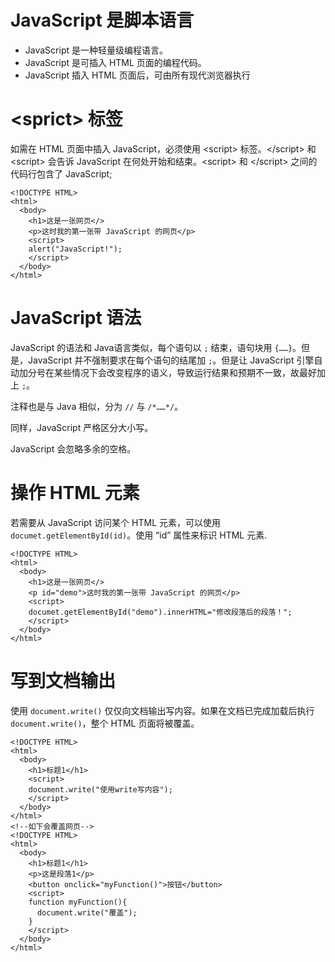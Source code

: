 # JavaScript 是脚本语言
* JavaScript 是一种轻量级编程语言。
* JavaScript 是可插入 HTML 页面的编程代码。
* JavaScript 插入 HTML 页面后，可由所有现代浏览器执行



# &lt;sprict> 标签
如需在 HTML 页面中插入 JavaScript，必须使用 &lt;script> 标签。&lt;/script> 和 &lt;script> 会告诉 JavaScript 在何处开始和结束。&lt;script> 和 &lt;/script> 之间的代码行包含了 JavaScript;

    <!DOCTYPE HTML>
    <html>
      <body>
        <h1>这是一张网页</>
        <p>这时我的第一张带 JavaScript 的网页</p>
        <script>
        alert("JavaScript!");
        </script>
      </body>
    </html>

# JavaScript 语法
JavaScript 的语法和 Java语言类似，每个语句以 `;` 结束，语句块用 `{……}`。但是，JavaScript 并不强制要求在每个语句的结尾加 `;`。但是让 JavaScript 引擎自动加分号在某些情况下会改变程序的语义，导致运行结果和预期不一致，故最好加上 `;`。

注释也是与 Java 相似，分为 `//` 与 `/*……*/`。

同样，JavaScript 严格区分大小写。

JavaScript 会忽略多余的空格。



# 操作 HTML 元素
若需要从 JavaScript 访问某个 HTML 元素，可以使用 `documet.getElementById(id)`。使用 “id” 属性来标识 HTML 元素.

    <!DOCTYPE HTML>
    <html>
      <body>
        <h1>这是一张网页</>
        <p id="demo">这时我的第一张带 JavaScript 的网页</p>
        <script>
        documet.getElementById("demo").innerHTML="修改段落后的段落！";
        </script>
      </body>
    </html>

# 写到文档输出
使用 `document.write()` 仅仅向文档输出写内容。如果在文档已完成加载后执行 `document.write()`，整个 HTML 页面将被覆盖。

    <!DOCTYPE HTML>
    <html>
      <body>
        <h1>标题1</h1>
        <script>
        document.write("使用write写内容");
        </script>
      </body>
    </html>
    <!--如下会覆盖网页-->
    <!DOCTYPE HTML>
    <html>
      <body>
        <h1>标题1</h1>
        <p>这是段落1</p>
        <button onclick="myFunction()">按钮</button>
        <script>
        function myFunction(){
          document.write("覆盖");
        }
        </script>
      </body>
    </html>
